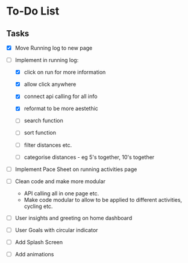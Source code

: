 # To-Do List

## Tasks

- [X] Move Running log to new page


- [ ] Implement in running log:
    - [X] click on run for more information
    - [X] allow click anywhere
    - [X] connect api calling for all info
    - [X] reformat to be more aestethic
        
    - [ ] search function
    - [ ] sort function
    - [ ] filter distances etc.
    - [ ] categorise distances - eg 5's together, 10's together

- [ ] Implement Pace Sheet on running activities page

- [ ] Clean code and make more modular
    - API calling all in one page etc.
    - Make code modular to allow to be applied to different activities, cycling etc.

- [ ] User insights and greeting on home dashboard

- [ ] User Goals with circular indicator

- [ ] Add Splash Screen

- [ ] Add animations